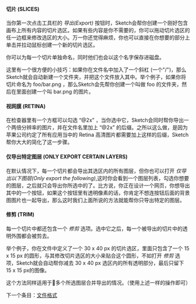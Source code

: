 #### 切片 (SLICES)

当你第一次点击工具栏的 *导出(Export)* 按钮时，Sketch会帮你创建一个刚好包含画布上所有内容的切片选区。如果有些内容是你不需要的，你可以拖动切片选区的任一边框来修改选区的大小。万一你还觉得麻烦，你也可以直接在你想要的部分上单击并拉动鼠标创建一个新的切片选区。

你可以为每一个切片单独命名，同时他们也会以这个名字保存进磁盘。

这里有一个很方便的小技巧：如果你在文件名中加入了一个斜杠 (一个"/")，那么Sketch就会自动新建一个文件夹，并把这个文件放入其中。举个例子，如果你将切片命名为 foo/bar.png ，那么Sketch会先帮你创建一个叫做 foo 的文件夹，然后在里面创建一个叫 bar.png 的图片。

#### 视网膜 (RETINA)
在检查器里有一个方框可以勾选 “@2x” ，当你选中它，Sketch会同时帮你导出一个两倍分辨率的图片，并在文件名里加上 “@2x” 的后缀。之所以这么做，是因为苹果公司约定了所有应用当中的 Retina 高清图片都需要加上这样的后缀，Sketch帮你大大的简化了这一步骤。

#### 仅导出特定图层 (ONLY EXPORT CERTAIN LAYERS)
在默认情况下，每一个切片都会导出其选区内的所有图层，但你也可以打开 *仅导出以下图层(Only export the following)*,这时你会看到一个图层列表，勾选你想要的图层，之后就只会导出你所选中的了。比方说，你正在设计一个网页，你想导出其中的一个按钮，如果这个按钮里有透明像素的话，你肯定不想连按钮后面的背景图图片也一起导出，那么这时我们上面所说的方法就能帮你只导出特定的图层。

#### 修剪 (TRIM)
每一个切片中都还包含一个 *修剪* 选项。选中它之后，每一个被导出的切片中的透明外围都会被剪去。

举个例子，你在文件中定义了一个 30 x 40 px 的切片选区，里面只包含了一个 15 x 15 px 的圆形，与其修改切片选区的大小来贴合这个圆形，不如打开 *修剪* 选项，Sketch就会自动帮你减去 30 x 40 px 选区内的所有透明部分，最后只留下 15 x 15 px的图像。

这个方法同样适用于多个所选图层合并导出的情况。（使用上述一样的操作即可）



下一个条目：[文件格式](http://www.bohemiancoding.com/sketch/help/manual/exporting/file-formats/)


